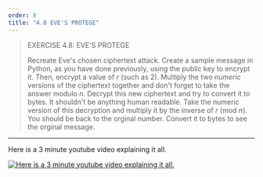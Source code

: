 ```yaml
---
order: 8
title: "4.8 EVE'S PROTEGE"
---
```


> EXERCISE 4.8: EVE'S PROTEGE
> 
> Recreate Eve's chosen ciphertext attack. Create a sample message in 
> Python, as you have done previously, using the public key to encrypt it. 
> Then, encrypt a value of $r$ (such as $2$). Multiply the two _numeric_
> versions of the ciphertext together and don't forget to take the answer 
> modulo $n$. Decrypt this new ciphertext and try to convert it to bytes. 
> It shouldn't be anything human readable. Take the numeric version of this 
> decryption and multiply it by the inverse of $r \: (\text{mod} \: n)$. You 
> should be back to the orginal number. Convert it to bytes
> to see the orginal message. 

--------------------------------

Here is a 3 minute youtube video explaining it all. 

[![Here is a 3 minute youtube video explaining it all. ](https://img.youtube.com/vi/kSX0E4uFt9E/default.jpg)](https://youtu.be/kSX0E4uFt9E)